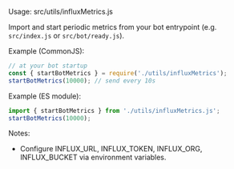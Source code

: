 Usage: src/utils/influxMetrics.js

Import and start periodic metrics from your bot entrypoint (e.g. `src/index.js` or `src/bot/ready.js`).

Example (CommonJS):

```js
// at your bot startup
const { startBotMetrics } = require('./utils/influxMetrics');
startBotMetrics(10000); // send every 10s
```

Example (ES module):

```js
import { startBotMetrics } from './utils/influxMetrics.js';
startBotMetrics(10000);
```

Notes:
- Configure INFLUX_URL, INFLUX_TOKEN, INFLUX_ORG, INFLUX_BUCKET via environment variables.
